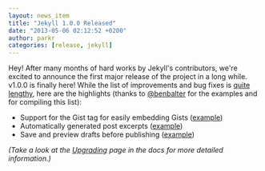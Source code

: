 ```yaml
---
layout: news_item
title: "Jekyll 1.0.0 Released"
date: "2013-05-06 02:12:52 +0200"
author: parkr
categories: [release, jekyll]
---
```


Hey! After many months of hard works by Jekyll's contributors, we're excited
to announce the first major release of the project in a long while. v1.0.0 is
finally here! While the list of improvements and bug fixes is [quite lengthy][history],
here are the highlights (thanks to [@benbalter](http://twitter.com/BenBalter) for the
examples and for compiling this list):

- Support for the Gist tag for easily embedding Gists ([example](https://gist.github.com/benbalter/5555251))
- Automatically generated post excerpts ([example](https://gist.github.com/benbalter/5555369))
- Save and preview drafts before publishing ([example](https://gist.github.com/benbalter/5555992))

_(Take a look at the [Upgrading][] page in the docs for more detailed information.)_

[history]: https://github.com/mojombo/jekyll/blob/master/History.markdown#100--2013-05-06
[Upgrading]: /docs/upgrading/
